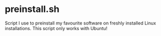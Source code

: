 # preinstall.sh

Script I use to preinstall my favourite software on freshly installed Linux installations. This script only works with Ubuntu!
